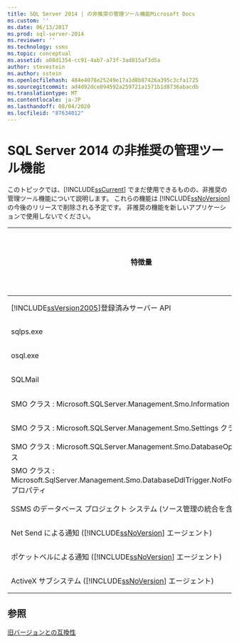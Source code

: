 ```yaml
---
title: SQL Server 2014 | の非推奨の管理ツール機能Microsoft Docs
ms.custom: ''
ms.date: 06/13/2017
ms.prod: sql-server-2014
ms.reviewer: ''
ms.technology: ssms
ms.topic: conceptual
ms.assetid: a08d1354-cc91-4ab7-a73f-3ad815af3d5a
author: stevestein
ms.author: sstein
ms.openlocfilehash: 484e4078e25249e17a1d8b87426a395c3cfa1725
ms.sourcegitcommit: ad4d92dce894592a259721a1571b1d8736abacdb
ms.translationtype: MT
ms.contentlocale: ja-JP
ms.lasthandoff: 08/04/2020
ms.locfileid: "87634012"
---
```

# <a name="deprecated-management-tools-features-in-sql-server-2014"></a>SQL Server 2014 の非推奨の管理ツール機能
  このトピックでは、[!INCLUDE[ssCurrent](../includes/sscurrent-md.md)] でまだ使用できるものの、非推奨の管理ツール機能について説明します。 これらの機能は [!INCLUDE[ssNoVersion](../includes/ssnoversion-md.md)]の今後のリリースで削除される予定です。 非推奨の機能を新しいアプリケーションで使用しないでください。  
  
|特徴量|非推奨の段階|  
|-------------|-----------------------|  
|[!INCLUDE[ssVersion2005](../includes/ssversion2005-md.md)]登録済みサーバー API|告知|  
|sqlps.exe|警告|  
|osql.exe|警告|  
|SQLMail|警告|  
|SMO クラス : Microsoft.SQLServer.Management.Smo.Information クラス|告知|  
|SMO クラス : Microsoft.SQLServer.Management.Smo.Settings クラス|告知|  
|SMO クラス : Microsoft.SQLServer.Management.Smo.DatabaseOptions クラス|告知|  
|SMO クラス : Microsoft.SqlServer.Management.Smo.DatabaseDdlTrigger.NotForReplication プロパティ|告知|  
|SSMS のデータベース プロジェクト システム (ソース管理の統合を含む)|告知|  
|Net Send による通知 ([!INCLUDE[ssNoVersion](../includes/ssnoversion-md.md)] エージェント)|告知|  
|ポケットベルによる通知 ([!INCLUDE[ssNoVersion](../includes/ssnoversion-md.md)] エージェント)|告知|  
|ActiveX サブシステム ([!INCLUDE[ssNoVersion](../includes/ssnoversion-md.md)] エージェント)|告知|  
  
## <a name="see-also"></a>参照  
 [旧バージョンとの互換性](../../2014/getting-started/backward-compatibility.md)  
  
  
